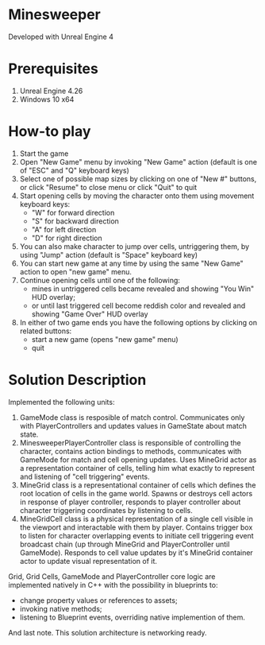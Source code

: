 # Minesweeper

Developed with Unreal Engine 4

# Prerequisites

1. Unreal Engine 4.26
2. Windows 10 x64

# How-to play

1. Start the game
2. Open "New Game" menu by invoking "New Game" action (default is one of "ESC" and "Q" keyboard keys)
3. Select one of possible map sizes by clicking on one of "New #" buttons, or click "Resume" to close menu or click "Quit" to quit
4. Start opening cells by moving the character onto them using movement keyboard keys:
    - "W" for forward direction
    - "S" for backward direction
    - "A" for left direction
    - "D" for right direction
5. You can also make character to jump over cells, untriggering them, by using "Jump" action (default is "Space" keyboard key)
6. You can start new game at any time by using the same "New Game" action to open "new game" menu.
7. Continue opening cells until one of the following:
    - mines in untriggered cells became revealed and showing "You Win" HUD overlay;
    - or until last triggered cell become reddish color and revealed and showing "Game Over" HUD overlay
8. In either of two game ends you have the following options by clicking on related buttons:
    - start a new game (opens "new game" menu)
    - quit

# Solution Description
    
Implemented the following units:
1. GameMode class is resposible of match control. Communicates only with PlayerControllers and updates values in GameState about match state.
2. MinesweeperPlayerController class is responsible of controlling the character, contains action bindings to methods, communicates with GameMode for match and cell opening updates. Uses MineGrid actor as a representation container of cells, telling him what exactly to represent and listening of "cell triggering" events.
3. MineGrid class is a representational container of cells which defines the root location of cells in the game world. Spawns or destroys cell actors in response of player controller, responds to player controller about character triggering coordinates by listening to cells.
4. MineGridCell class is a physical representation of a single cell visible in the viewport and interactable with them by player. Contains trigger box to listen for character overlapping events to initiate cell triggering event broadcast chain (up through MineGrid and PlayerController until GameMode). Responds to cell value updates by it's MineGrid container actor to update visual representation of it.

Grid, Grid Cells, GameMode and PlayerController core logic are implemented natively in C++ with the possibility in blueprints to:
- change property values or references to assets;
- invoking native methods;
- listening to Blueprint events, overriding native implemention of them.
    
And last note. This solution architecture is networking ready.

